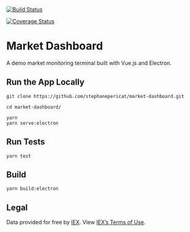 [![Build Status](https://travis-ci.org/stephanepericat/market-dashboard.svg?branch=master)](https://travis-ci.org/stephanepericat/market-dashboard)

[![Coverage Status](https://coveralls.io/repos/github/stephanepericat/market-dashboard/badge.svg?branch=master)](https://coveralls.io/github/stephanepericat/market-dashboard?branch=master)

# Market Dashboard

A demo market monitoring terminal built with Vue.js and Electron.

## Run the App Locally

```shell
git clone https://github.com/stephanepericat/market-dashboard.git

cd market-dashboard/

yarn
yarn serve:electron
```

## Run Tests

```shell
yarn test
```

## Build

```shell
yarn build:electron
```

## Legal

Data provided for free by [IEX](https://iextrading.com/developer). View [IEX’s Terms of Use](https://iextrading.com/api-exhibit-a/).
